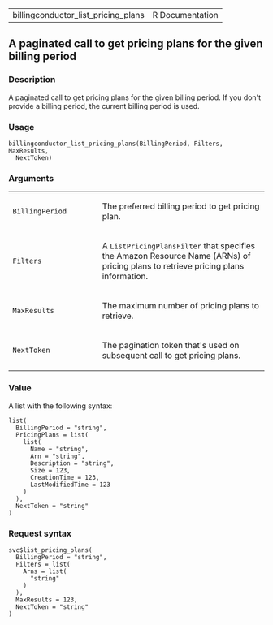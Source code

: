 <table style="width: 100%;">
<tbody>
<tr class="odd">
<td>billingconductor_list_pricing_plans</td>
<td style="text-align: right;">R Documentation</td>
</tr>
</tbody>
</table>

## A paginated call to get pricing plans for the given billing period

### Description

A paginated call to get pricing plans for the given billing period. If
you don't provide a billing period, the current billing period is used.

### Usage

    billingconductor_list_pricing_plans(BillingPeriod, Filters, MaxResults,
      NextToken)

### Arguments

<table>
<colgroup>
<col style="width: 35%" />
<col style="width: 65%" />
</colgroup>
<tbody>
<tr class="odd">
<td><code
id="billingconductor_list_pricing_plans_:_BillingPeriod">BillingPeriod</code></td>
<td><p>The preferred billing period to get pricing plan.</p></td>
</tr>
<tr class="even">
<td><code
id="billingconductor_list_pricing_plans_:_Filters">Filters</code></td>
<td><p>A <code>ListPricingPlansFilter</code> that specifies the Amazon
Resource Name (ARNs) of pricing plans to retrieve pricing plans
information.</p></td>
</tr>
<tr class="odd">
<td><code
id="billingconductor_list_pricing_plans_:_MaxResults">MaxResults</code></td>
<td><p>The maximum number of pricing plans to retrieve.</p></td>
</tr>
<tr class="even">
<td><code
id="billingconductor_list_pricing_plans_:_NextToken">NextToken</code></td>
<td><p>The pagination token that's used on subsequent call to get
pricing plans.</p></td>
</tr>
</tbody>
</table>

### Value

A list with the following syntax:

    list(
      BillingPeriod = "string",
      PricingPlans = list(
        list(
          Name = "string",
          Arn = "string",
          Description = "string",
          Size = 123,
          CreationTime = 123,
          LastModifiedTime = 123
        )
      ),
      NextToken = "string"
    )

### Request syntax

    svc$list_pricing_plans(
      BillingPeriod = "string",
      Filters = list(
        Arns = list(
          "string"
        )
      ),
      MaxResults = 123,
      NextToken = "string"
    )
